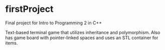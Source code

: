 # firstProject
Final project for Intro to Programming 2 in C++

Text-based terminal game that utilizes inheritance and polymorphism. 
Also has game board with pointer-linked spaces and uses an STL <stack> container for items.
